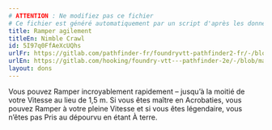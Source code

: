 ```yaml
---
# ATTENTION : Ne modifiez pas ce fichier
# Ce fichier est généré automatiquement par un script d'après les données du module Foundry VTT officiel et de sa traduction
title: Ramper agilement
titleEn: Nimble Crawl
id: 5I97q0FfAeXcUQhs
urlFr: https://gitlab.com/pathfinder-fr/foundryvtt-pathfinder2-fr/-/blob/master/data/feats/5I97q0FfAeXcUQhs.htm
urlEn: https://gitlab.com/hooking/foundry-vtt---pathfinder-2e/-/blob/master/packs/data/feats.db/nimble-crawl.json
layout: dons
---
```

Vous pouvez Ramper incroyablement rapidement – jusqu’à la moitié de votre Vitesse au lieu de 1,5 m. Si vous êtes maître en Acrobaties, vous pouvez Ramper à votre pleine Vitesse et si vous êtes légendaire, vous n’êtes pas Pris au dépourvu en étant À terre.
